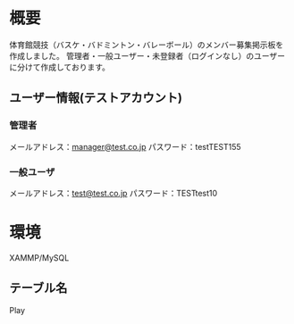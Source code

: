 # 概要
体育館競技（バスケ・バドミントン・バレーボール）のメンバー募集掲示板を作成しました。
管理者・一般ユーザー・未登録者（ログインなし）のユーザーに分けて作成しております。
## ユーザー情報(テストアカウント)
### 管理者
メールアドレス：manager@test.co.jp
パスワード：testTEST155
### 一般ユーザ
メールアドレス：test@test.co.jp
パスワード：TESTtest10
# 環境
XAMMP/MySQL
## テーブル名
Play

